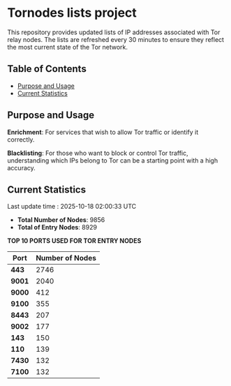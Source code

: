 # Tornodes lists project

This repository provides updated lists of IP addresses associated with Tor relay nodes. The lists are refreshed every 30 minutes to ensure they reflect the most current state of the Tor network.

## Table of Contents

- [Purpose and Usage](#purpose-and-usage)
- [Current Statistics](#current-statistics)


## Purpose and Usage

**Enrichment**: For services that wish to allow Tor traffic or identify it correctly.

**Blacklisting**: For those who want to block or control Tor traffic, understanding which IPs belong to Tor can be a starting point with a high accuracy.

## Current Statistics

Last update time : 2025-10-18 02:00:33 UTC

- **Total Number of Nodes**: 9856
- **Total of Entry Nodes**: 8929

**TOP 10 PORTS USED FOR TOR ENTRY NODES**

| **Port** | **Number of Nodes** |
|------|-----------------|
| **443**   | 2746  |
| **9001**   | 2040  |
| **9000**   | 412  |
| **9100**   | 355  |
| **8443**   | 207  |
| **9002**   | 177  |
| **143**   | 150  |
| **110**   | 139  |
| **7430**   | 132  |
| **7100**   | 132  |

